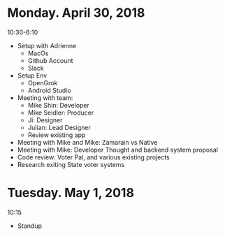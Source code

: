 Monday. April 30, 2018
==============
10:30-6:10
* Setup with Adrienne
  * MacOs
  * Github Account
  * Slack
* Setup Env
  * OpenGrok
  * Android Studio
* Meeting with team:
  * Mike Shin: Developer
  * Mike Seidler: Producer
  * Ji: Designer
  * Julian: Lead Designer
  * Review existing app
* Meeting with Mike and Mike: Zamarain vs Native
* Meeting with Mike: Developer Thought and backend system proposal
* Code review: Voter Pal, and various existing projects
* Research exiting State voter systems

Tuesday. May 1, 2018
====================
10:15
* Standup
